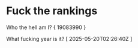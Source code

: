 # Fuck the rankings

Who the hell am I?
{ 19083990 }

What fucking year is it?
[ 2025-05-20T02:26:40Z ]
